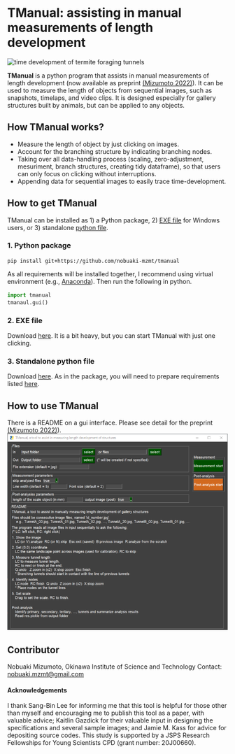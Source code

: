# TManual: assisting in manual measurements of length development
![time development of termite foraging tunnels](images/development_eg.png)

**TManual** is a python program that assists in manual measurements of length development (now available as preprint [(Mizumoto 2022)](https://doi.org/XXXXXXXXXX)). It can be used to measure the length of objects from sequential images, such as snapshots, timelaps, and video clips. It is designed especially for gallery structures built by animals, but can be applied to any objects. 

## How TManual works?
* Measure the length of object by just clicking on images.
* Account for the branching structure by indicating branching nodes.
* Taking over all data-handling process (scaling, zero-adjustment, mesuriment, branch structures, creating tidy dataframe), so that users can only focus on clicking without interruptions.
* Appending data for sequential images to easily trace time-development.

## How to get TManual
TManual can be installed as 1) a Python package, 2) [EXE file](standalone/tmanual_standalone.exe) for Windows users, or 3) standalone [python file](tandalone/tmanual_standalone.py).

### 1. Python package
```
pip install git+https://github.com/nobuaki-mzmt/tmanual
```
As all requirements will be installed together, I recommend using virtual environment (e.g., [Anaconda](https://www.anaconda.com/)).
Then run the following in python.
```python
import tmanual
tmanaul.gui()
```

### 2. EXE file
Download [here](standalone/tmanual_standalone.exe).
It is a bit heavy, but you can start TManual with just one clicking.

### 3. Standalone python file
Download [here](standalone/tmanual_standalone.py).
As in the package, you will need to prepare requirements listed [here](requirements.txt).


## How to use TManual
There is a README on a gui interface.
Please see detail for the preprint [(Mizumoto 2022)](https://doi.org/XXXXXXXXXX)). 
![snapshot of the gui](images/gui.PNG)

## Contributor
Nobuaki Mizumoto, Okinawa Institute of Science and Technology
Contact: nobuaki.mzmt@gmail.com

#### Acknowledgements
I thank Sang-Bin Lee for informing me that this tool is helpful for those other than myself and encouraging me to publish this tool as a paper, with valuable advice; Kaitlin Gazdick for their valuable input in designing the specifications and several sample images; and Jamie M. Kass for advice for depositing source codes. This study is supported by a JSPS Research Fellowships for Young Scientists CPD (grant number: 20J00660).
